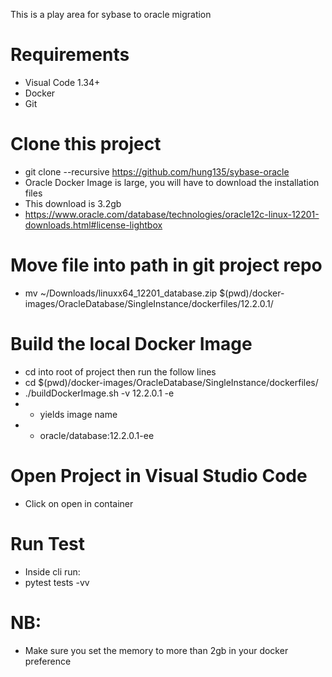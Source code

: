 This is a play area for sybase to oracle migration

# Requirements
- Visual Code 1.34+
- Docker
- Git

# Clone this project
- git clone --recursive https://github.com/hung135/sybase-oracle
- Oracle Docker Image is large, you will have to download the installation files
- This download is 3.2gb
- https://www.oracle.com/database/technologies/oracle12c-linux-12201-downloads.html#license-lightbox
# Move file into path in git project repo
-  mv ~/Downloads/linuxx64_12201_database.zip $(pwd)/docker-images/OracleDatabase/SingleInstance/dockerfiles/12.2.0.1/
# Build the local Docker Image
- cd into root of project then run the follow lines
- cd $(pwd)/docker-images/OracleDatabase/SingleInstance/dockerfiles/
-  ./buildDockerImage.sh -v 12.2.0.1 -e
- - yields image name 
- - oracle/database:12.2.0.1-ee
 
# Open Project in Visual Studio Code
- Click on open in container
# Run Test
- Inside cli run: 
- pytest tests -vv
# NB:
- Make sure you set the memory to more than 2gb in your docker preference 

